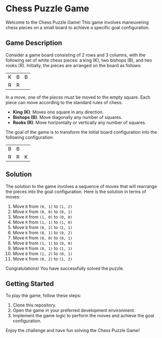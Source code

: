 # Chess Puzzle Game

Welcome to the Chess Puzzle Game! This game involves maneuvering chess pieces on a small board to achieve a specific goal configuration.

## Game Description

Consider a game board consisting of 2 rows and 3 columns, with the following set of white chess pieces: a king (K), two bishops (B), and two rooks (R). Initially, the pieces are arranged on the board as follows:

|   |   |   |
|---|---|---|
| K | B | B |
| R | R |   |

In a move, one of the pieces must be moved to the empty square. Each piece can move according to the standard rules of chess:

- **King (K)**: Moves one square in any direction.
- **Bishops (B)**: Move diagonally any number of squares.
- **Rooks (R)**: Move horizontally or vertically any number of squares.

The goal of the game is to transform the initial board configuration into the following configuration:

|   |   |   |
|---|---|---|
| B | B |   |
| R | R | K |


## Solution

The solution to the game involves a sequence of moves that will rearrange the pieces into the goal configuration. Here is the solution in terms of moves:

1. Move `B` from `(0, 1)` to `(1, 2)`
2. Move `K` from `(0, 0)` to `(0, 1)`
3. Move `R` from `(1, 0)` to `(0, 0)`
4. Move `R` from `(1, 1)` to `(1, 0)`
5. Move `B` from `(0, 2)` to `(1, 1)`
6. Move `K` from `(0, 1)` to `(0, 2)`
7. Move `R` from `(0, 0)` to `(0, 1)`
8. Move `B` from `(1, 1)` to `(0, 0)`
9. Move `R` from `(0, 1)` to `(1, 1)`
10. Move `B` from `(1, 2)` to `(0, 1)`
11. Move `K` from `(0, 2)` to `(1, 2)`

Congratulations! You have successfully solved the puzzle.

## Getting Started

To play the game, follow these steps:

1. Clone this repository.
2. Open the game in your preferred development environment.
3. Implement the game logic to perform the moves and achieve the goal configuration.

Enjoy the challenge and have fun solving the Chess Puzzle Game!

   

